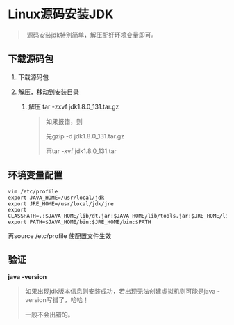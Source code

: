 # Linux源码安装JDK

> ​	源码安装jdk特别简单，解压配好环境变量即可。

## 下载源码包

 1. 下载源码包

 2. 解压，移动到安装目录

     1. 解压 tar -zxvf jdk1.8.0_131.tar.gz

        > 如果报错，则
        >
        > 先gzip -d jdk1.8.0_131.tar.gz
        >
        > 再tar -xvf jdk1.8.0_131.tar



## 环境变量配置

```shell
vim /etc/profile
export JAVA_HOME=/usr/local/jdk
export JRE_HOME=/usr/local/jdk/jre
export CLASSPATH=.:$JAVA_HOME/lib/dt.jar:$JAVA_HOME/lib/tools.jar:$JRE_HOME/lib
export PATH=$JAVA_HOME/bin:$JRE_HOME/bin:$PATH
```

再source /etc/profile 使配置文件生效

## 验证

**java -version**

> 如果出现jdk版本信息则安装成功，若出现无法创建虚拟机则可能是java -version写错了，哈哈！
>
> 一般不会出错的。
